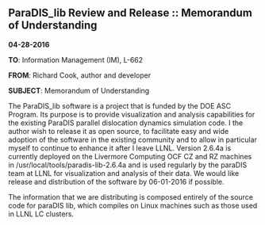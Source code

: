 ## ParaDIS_lib Review and Release :: Memorandum of Understanding

**04-28-2016**

**TO**:  Information Management (IM), L-662

**FROM**:  Richard Cook, author and developer

**SUBJECT**:  Memorandum of Understanding

The ParaDIS_lib software is a project that is funded by the DOE ASC Program. Its purpose is to provide visualization and analysis capabilities for the existing ParaDIS parallel dislocation dynamics simulation code.  I the author wish to release it as open source, to facilitate easy and wide adoption of the software in the existing community and to allow in particular myself to continue to enhance it after I leave LLNL. Version 2.6.4a is currently deployed on the Livermore Computing OCF CZ and RZ machines in /usr/local/tools/paradis-lib-2.6.4a and is used regularly by the paraDIS team at LLNL for visualization and analysis of their data. We would like release and distribution of the software by 06-01-2016 if possible.

The information that we are distributing is composed entirely of the source code for paraDIS lib, which compiles on Linux machines such as those used in LLNL LC clusters.  

